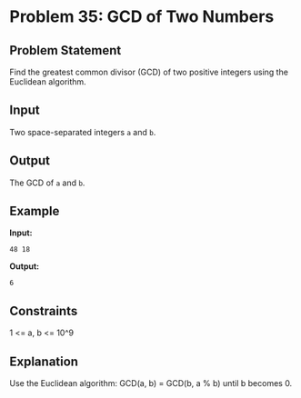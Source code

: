# Problem 35: GCD of Two Numbers

## Problem Statement
Find the greatest common divisor (GCD) of two positive integers using the Euclidean algorithm.

## Input
Two space-separated integers `a` and `b`.

## Output
The GCD of `a` and `b`.

## Example
**Input:**
```
48 18
```

**Output:**
```
6
```

## Constraints
1 <= a, b <= 10^9

## Explanation
Use the Euclidean algorithm: GCD(a, b) = GCD(b, a % b) until b becomes 0.
